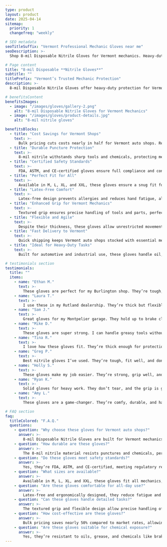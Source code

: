 ```yaml
---
type: product
layout: product
date: 2025-04-14
sitemap:
  priority: 1
  changefreq: "weekly"

# SEO metadata
seoTitleSuffix: "Vermont Professional Mechanic Gloves near me"
seoDescription: >-
  Shop 8-mil Disposable Nitrile Gloves for Vermont mechanics. Heavy-duty, FDA-certified gloves for auto shops. Textured grip, puncture-resistant, available in M-XXL with fast shipping.

# Page content
title: "8-mil Disposable **Nitrile Gloves**"
subtitle: ""
titlePrefix: "Vermont’s Trusted Mechanic Protection"
description: >-
  8-mil Disposable Nitrile Gloves offer heavy-duty protection for Vermont auto shops. FDA, ASTM, CE-certified, these puncture-resistant gloves ensure safety and comfort. Available in M-XXL with fast delivery, ideal for mechanics and dealerships.

# benefitsContent
benefitsImages:
  - image: "/images/gloves/gallery-2.png"
    alt: "8-mil Disposable Nitrile Gloves for Vermont Mechanics"
  - image: "/images/gloves/product-details.jpg"
    alt: "8-mil nitrile gloves"

benefitsBlocks:
  - title: "Cost Savings for Vermont Shops"
    text: >-
      Bulk pricing cuts costs nearly in half for Vermont auto shops. Replace gloves often without breaking the bank, ensuring hygiene in Burlington or Rutland service centers.
  - title: "Durable Puncture Protection"
    text: >-
      8-mil nitrile withstands sharp tools and chemicals, protecting mechanics from cuts and exposure during tough automotive jobs.
  - title: "Certified Safety Standards"
    text: >-
      FDA, ASTM, and CE-certified gloves ensure full compliance and confidence in worker protection at your shop.
  - title: "Perfect Fit for All"
    text: >-
      Available in M, L, XL, and XXL, these gloves ensure a snug fit for every technician, boosting safety and dexterity during detailed work.
  - title: "Latex-Free Comfort"
    text: >-
      Latex-free design prevents allergies and reduces hand fatigue, allowing mechanics to wear gloves all day without discomfort.
  - title: "Enhanced Grip for Vermont Mechanics"
    text: >-
      Textured grip ensures precise handling of tools and parts, perfect for Vermont dealerships and repair shops working on detailed tasks.
  - title: "Flexible and Agile"
    text: >-
      Despite their thickness, these gloves allow unrestricted movement, making it easy to handle small fasteners or delicate components.
  - title: "Fast Delivery to Vermont"
    text: >-
      Quick shipping keeps Vermont auto shops stocked with essential mechanic safety gear, minimizing downtime and ensuring steady supply.
  - title: "Ideal for Heavy-Duty Tasks"
    text: >-
      Built for automotive and industrial use, these gloves handle oil, grease, and chemicals, keeping hands safe in high-demand environments.

# testimonials section
testimonials:
  title: ""
  items:
    - name: "Ethan M."
      text: >-
        These gloves are perfect for my Burlington shop. They’re tough, don’t rip, and the grip is great for oily parts. Fast shipping to Vermont is a bonus!
    - name: "Laura T."
      text: >-
        I use these in my Rutland dealership. They’re thick but flexible, and I haven’t had a tear yet. Best gloves for mechanics in Vermont, hands down.
    - name: "Sam J."
      text: >-
        Great gloves for my Montpelier garage. They hold up to brake cleaner and sharp edges. The fit is spot-on, and they’re comfy all day.
    - name: "Mike D."
      text: >-
        These gloves are super strong. I can handle greasy tools without slipping, and they don’t tear like cheaper ones. A must for any shop.
    - name: "Tina R."
      text: >-
        I love how these gloves fit. They’re thick enough for protection but don’t slow me down. The bulk price is awesome for my small shop.
    - name: "Greg P."
      text: >-
        Best nitrile gloves I’ve used. They’re tough, fit well, and don’t rip during brake jobs. My hands stay clean, and that’s a big win.
    - name: "Holly S."
      text: >-
        These gloves make my job easier. They’re strong, grip well, and don’t cause allergies. I’m ordering more for my service bay soon.
    - name: "Ryan K."
      text: >-
        Solid gloves for heavy work. They don’t tear, and the grip is great for small parts. Perfect for keeping my hands safe and clean.
    - name: "Amy L."
      text: >-
        These gloves are a game-changer. They’re comfy, durable, and handle chemicals fine. The sizes fit everyone in my shop perfectly.

# FAQ section
faq:
  titleColored: "F.A.Q."
  questions:
    - question: "Why choose these gloves for Vermont auto shops?"
      answer: >-
        8-mil Disposable Nitrile Gloves are built for Vermont mechanics, offering puncture-resistant protection and a textured grip. FDA, ASTM, CE-certified, they ensure safety with fast delivery to Vermont shops.
    - question: "How durable are these gloves?"
      answer: >-
        The 8-mil nitrile material resists punctures and chemicals, perfect for tough automotive tasks. They protect technicians from sharp tools and oil exposure.
    - question: "Do these gloves meet safety standards?"
      answer: >-
        Yes, they’re FDA, ASTM, and CE-certified, meeting regulatory requirements and ensuring reliable hand protection.
    - question: "What sizes are available?"
      answer: >-
        Available in M, L, XL, and XXL, these gloves fit all mechanics, improving comfort and safety during long shifts.
    - question: "Are these gloves comfortable for all-day use?"
      answer: >-
        Latex-free and ergonomically designed, they reduce fatigue and prevent allergies, making them ideal for extended wear in busy shops.
    - question: "Can these gloves handle detailed tasks?"
      answer: >-
        The textured grip and flexible design allow precise handling of small parts, ideal for fine automotive work and repairs.
    - question: "How cost-effective are these gloves?"
      answer: >-
        Bulk pricing saves nearly 50% compared to market rates, allowing shops to stock up affordably with fast shipping.
    - question: "Are these gloves suitable for chemical exposure?"
      answer: >-
        Yes, they’re resistant to oils, grease, and chemicals like brake cleaner, ensuring safe handling during demanding service jobs.
---
```


